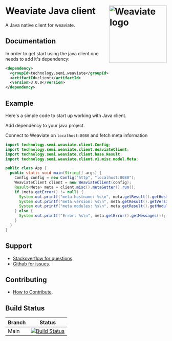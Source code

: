 # Weaviate Java client  <img alt='Weaviate logo' src='https://raw.githubusercontent.com/semi-technologies/weaviate/19de0956c69b66c5552447e84d016f4fe29d12c9/docs/assets/weaviate-logo.png' width='180' align='right' />

A Java native client for weaviate.

## Documentation

In order to get start using the java client one needs to add it's dependency:

```xml
<dependency>
  <groupId>technology.semi.weaviate</groupId>
  <artifactId>client</artifactId>
  <version>3.0.0</version>
</dependency>
```

## Example

Here's a simple code to start up working with Java client.

Add dependency to your java project.

Connect to Weaviate on `localhost:8080` and fetch meta information

```java
import technology.semi.weaviate.client.Config;
import technology.semi.weaviate.client.WeaviateClient;
import technology.semi.weaviate.client.base.Result;
import technology.semi.weaviate.client.v1.misc.model.Meta;

public class App {
  public static void main(String[] args) {
    Config config = new Config("http", "localhost:8080");
    WeaviateClient client = new WeaviateClient(config);
    Result<Meta> meta = client.misc().metaGetter().run();
    if (meta.getError() != null) {
      System.out.printf("meta.hostname: %s\n", meta.getResult().getHostname());
      System.out.printf("meta.version: %s\n", meta.getResult().getVersion());
      System.out.printf("meta.modules: %s\n", meta.getResult().getModules());
    } else {
      System.out.printf("Error: %s\n", meta.getError().getMessages());
    }
  }
}
```

## Support

- [Stackoverflow for questions](https://stackoverflow.com/questions/tagged/weaviate).
- [Github for issues](https://github.com/semi-technologies/weaviate-java-client/issues).

## Contributing

- [How to Contribute](https://github.com/semi-technologies/weaviate/blob/master/CONTRIBUTE.md).

## Build Status

| Branch   | Status        |
| -------- |:-------------:|
| Main     | [![Build Status](https://travis-ci.com/semi-technologies/weaviate-java-client.svg?token=YPa1Pbr1QfTDsrnqbHLf&branch=main)](https://travis-ci.com/github/semi-technologies/weaviate-java-client)
